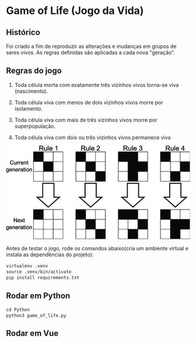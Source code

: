 # Game of Life (Jogo da Vida)

## Histórico
Foi criado a fim de reproduzir as alterações e mudanças em grupos de seres vivos.
As regras definidas são aplicadas a cada nova "geração".

## Regras do jogo
1. Toda célula morta com exatamente três vizinhos vivos torna-se viva (nascimento).

2. Toda célula viva com menos de dois vizinhos vivos morre por isolamento.

3. Toda célula viva com mais de três vizinhos vivos morre por superpopulação.

4. Toda célula viva com dois ou três vizinhos vivos permanece viva

![Rules of Game](/Img/rules.png "Rules of Game")

>
 
Antes de testar o jogo, rode os comandos abaixo(cria um ambiente virtual e instala as dependências do projeto):
```
virtualenv .venv
source .venv/bin/activate
pip install requirements.txt

```

## Rodar em Python
```
cd Python
python3 game_of_life.py

```

## Rodar em Vue



